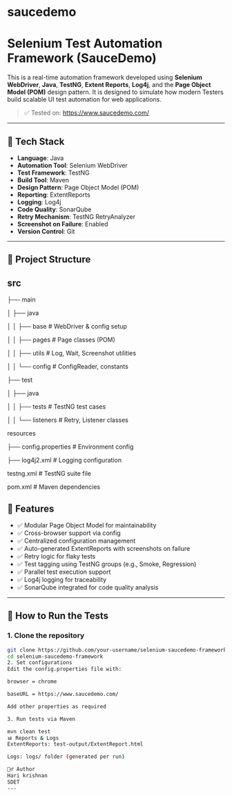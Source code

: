 # saucedemo
# Selenium Test Automation Framework (SauceDemo)

This is a real-time automation framework developed using **Selenium WebDriver**, **Java**, **TestNG**, **Extent Reports**, **Log4j**, and the **Page Object Model (POM)** design pattern. It is designed to simulate how modern Testers build scalable UI test automation for web applications.

> ✅ Tested on: https://www.saucedemo.com/

---

## 🔧 Tech Stack

- **Language**: Java
- **Automation Tool**: Selenium WebDriver
- **Test Framework**: TestNG
- **Build Tool**: Maven
- **Design Pattern**: Page Object Model (POM)
- **Reporting**: ExtentReports
- **Logging**: Log4j
- **Code Quality**: SonarQube
- **Retry Mechanism**: TestNG RetryAnalyzer
- **Screenshot on Failure**: Enabled
- **Version Control**: Git

---

## 📁 Project Structure

## src
├── main

│   ├── java

│   │   ├── base           # WebDriver & config setup

│   │   ├── pages          # Page classes (POM)

│   │   ├── utils          # Log, Wait, Screenshot utilities

│   │   └── config         # ConfigReader, constants

├── test

│   ├── java

│   │   ├── tests          # TestNG test cases

│   │   └── listeners      # Retry, Listener classes

resources

├── config.properties      # Environment config

├── log4j2.xml             # Logging configuration

testng.xml                 # TestNG suite file

pom.xml                    # Maven dependencies


## 🚀 Features

- ✅ Modular Page Object Model for maintainability
- ✅ Cross-browser support via config
- ✅ Centralized configuration management
- ✅ Auto-generated ExtentReports with screenshots on failure
- ✅ Retry logic for flaky tests
- ✅ Test tagging using TestNG groups (e.g., Smoke, Regression)
- ✅ Parallel test execution support
- ✅ Log4j logging for traceability
- ✅ SonarQube integrated for code quality analysis

---

## 🔧 How to Run the Tests

### 1. Clone the repository
```bash
git clone https://github.com/your-username/selenium-saucedemo-framework.git
cd selenium-saucedemo-framework
2. Set configurations
Edit the config.properties file with:

browser = chrome

baseURL = https://www.saucedemo.com/

Add other properties as required

3. Run tests via Maven

mvn clean test
📊 Reports & Logs
ExtentReports: test-output/ExtentReport.html

Logs: logs/ folder (generated per run)

🙋‍♂️ Author
Hari krishnan
SDET
---





